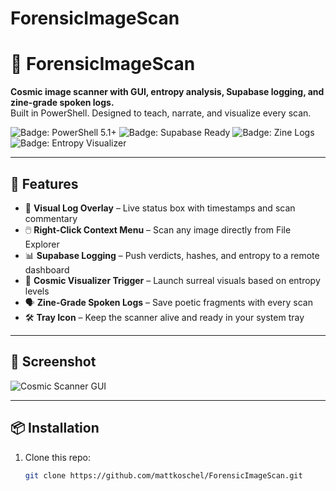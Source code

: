 # ForensicImageScan
# 🧪 ForensicImageScan

**Cosmic image scanner with GUI, entropy analysis, Supabase logging, and zine-grade spoken logs.**  
Built in PowerShell. Designed to teach, narrate, and visualize every scan.

![Badge: PowerShell 5.1+](https://img.shields.io/badge/PowerShell-5.1%2B-blue)
![Badge: Supabase Ready](https://img.shields.io/badge/Supabase-Enabled-green)
![Badge: Zine Logs](https://img.shields.io/badge/Spoken--Word-Zine--Grade-purple)
![Badge: Entropy Visualizer](https://img.shields.io/badge/Entropy--Driven-Cosmic--Trigger-magenta)

---

## 🚀 Features

- 🧠 **Visual Log Overlay** – Live status box with timestamps and scan commentary  
- 🖱️ **Right-Click Context Menu** – Scan any image directly from File Explorer  
- 📊 **Supabase Logging** – Push verdicts, hashes, and entropy to a remote dashboard  
- 🧬 **Cosmic Visualizer Trigger** – Launch surreal visuals based on entropy levels  
- 🗣️ **Zine-Grade Spoken Logs** – Save poetic fragments with every scan  
- 🛠️ **Tray Icon** – Keep the scanner alive and ready in your system tray

---

## 🧪 Screenshot

![Cosmic Scanner GUI](screenshots/scanner_gui.png)

---

## 📦 Installation

1. Clone this repo:
   ```bash
   git clone https://github.com/mattkoschel/ForensicImageScan.git
